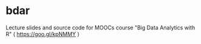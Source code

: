 # bdar
Lecture slides and source code for MOOCs course "Big Data Analytics with R" ( https://goo.gl/kpNMMY )
